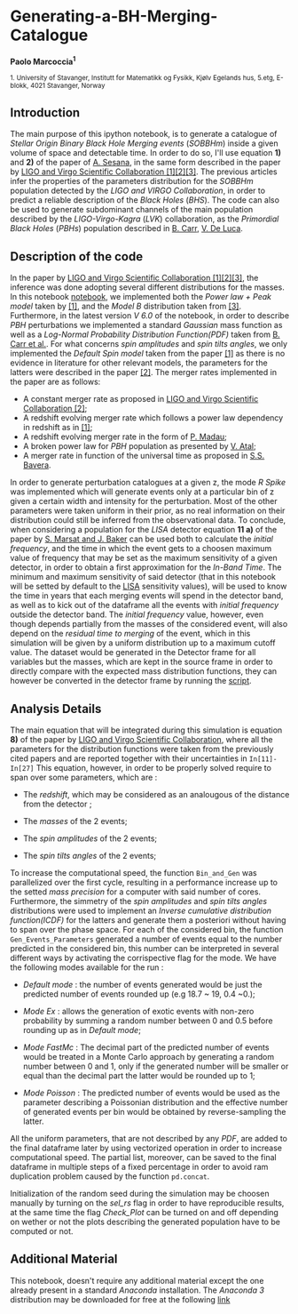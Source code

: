 # Generating-a-BH-Merging-Catalogue
**Paolo Marcoccia<sup>1</sup>**

<sub>1. University of Stavanger, Institutt for Matematikk og Fysikk, Kjølv Egelands hus, 5.etg, E-blokk, 4021 Stavanger, Norway </sub> 
## Introduction ##

The main purpose of this ipython notebook, is to generate a catalogue of _Stellar Origin Binary Black Hole Merging events_ (_SOBBHm_) inside a given volume of space and detectable time.
In order to do so, I'll use equation **1)** and **2)** of the paper of [A. Sesana](https://arxiv.org/abs/1602.06951), in the same form described in the paper by [LIGO and Virgo Scientific Collaboration [1]](https://arxiv.org/abs/2111.03634)[[2]](https://arxiv.org/abs/2010.14533)[[3]](https://arxiv.org/abs/1811.12940).
The previous articles infer the properties of the parameters distribution for the _SOBBHm_ population detected by the _LIGO and VIRGO Collaboration_, in order to predict a reliable description of the _Black Holes_ (_BHS_).
The code can also be used to generate subdominant channels of the main population described by the _LIGO-Virgo-Kagra_ (_LVK_) collaboration, as the _Primordial Black Holes_ (_PBHs_) population described in [B. Carr](https://journals.aps.org/prd/abstract/10.1103/PhysRevD.96.023514), [V. De Luca](https://arxiv.org/abs/2106.13769).

## Description of the code ##

In the paper by [LIGO and Virgo Scientific Collaboration [1]](https://arxiv.org/abs/2111.03634)[[2]](https://arxiv.org/abs/2010.14533)[[3]](https://arxiv.org/abs/1811.12940), the inference was done adopting several different distributions for the masses.
In this notebook [notebook](https://github.com/KuZa91/Generating-a-BH-Merging-Catalogue/blob/master/BHCatalogV6.0.ipynb), we implemented both the _Power law + Peak model_ taken by [[1]](https://arxiv.org/abs/2111.03634), and the _Model B_ distribution taken from [[3]](https://arxiv.org/abs/1811.12940).
Furthermore, in the latest version _V 6.0_ of the notebook, in order to describe _PBH_ perturbations we implemented a standard _Gaussian_ mass function as well as a _Log-Normal Probability Distribution Function(PDF)_ taken from [B. Carr et al.](https://journals.aps.org/prd/abstract/10.1103/PhysRevD.96.023514). 
For what concerns _spin amplitudes_ and _spin tilts angles_, we only implemented the _Default Spin model_ taken from the paper [[1]](https://arxiv.org/abs/2111.03634) as there is no evidence in literature for other relevant models, the parameters for the latters were described in the paper [[2]](https://arxiv.org/abs/2010.14533).
The merger rates implemented in the paper are as follows: 

- A constant merger rate as proposed in [LIGO and Virgo Scientific Collaboration [2]](https://arxiv.org/abs/2010.14533);
- A redshift evolving merger rate which follows a power law dependency in redshift as in [[1]](https://arxiv.org/abs/2111.03634);
- A redshift evolving merger rate in the form of [P. Madau](https://arxiv.org/abs/1403.0007);
- A broken power law for _PBH_ population as presented by [V. Atal](https://arxiv.org/abs/2201.12218);
- A merger rate in function of the universal time as proposed in [S.S. Bavera](2109.05836).

In order to generate perturbation catalogues at a given z, the mode _R Spike_ was implemented which will generate events only at a particular bin of z given a certain width and intensity for the perturbation.
Most of the other parameters were taken uniform in their prior, as no real information on their distribution could still be inferred from the observational data.
To conclude, when considering a population for the _LISA_ detector equation **11 a)** of the paper by [S. Marsat and J. Baker](https://arxiv.org/abs/1806.10734) can be used both to calculate the _initial frequency_, and the time in which the event gets to a choosen maximum value  of frequency that may be set as the maximum sensitivity of a given detector, in order to obtain a first approximation for the _In-Band Time_.
The minimum and maximum sensitivity of said detector (that in this notebook will be setted by default to the [LISA](https://www.elisascience.org/) sensitivity values), will be used to know the time in years that each merging events will spend in the detector band, as well as to kick out of the dataframe all the events with _initial frequency_ outside the detector band.
The _initial frequency_ value, however, even though depends partially from the masses of the considered event, will also depend on the _residual time to merging_ of the event, which in this simulation will be given by a uniform distribution up to a maximum cutoff value.
The dataset would be generated in the Detector frame for all variables but the masses, which are kept in the source frame in order to directly compare with the expected mass distribution functions, they can however be converted in the detector frame by running the [script](https://github.com/KuZa91/Generating-a-BH-Merging-Catalogue/blob/master/to_DetFrameV3.py).

## Analysis Details ##

The main equation that will be integrated during this simulation is equation **8)** of the paper by [LIGO and Virgo Scientific Collaboration](https://arxiv.org/abs/1811.12940), where all the parameters for the distribution functions were taken from the previously cited papers and are reported together with their uncertainties in <code>In[11]-In[27]</code>
This equation, however, in order to be properly solved require to span over some parameters, which are :

- The _redshift_, which may be considered as an analougous of the distance from the detector ;

- The _masses_ of the 2 events;

- The _spin amplitudes_ of the 2 events;

- The _spin tilts angles_ of the 2 events;

To increase the computational speed, the function <code>Bin_and_Gen</code> was parallelized over the first cycle, resulting in a performance increase up to the setted _mass precision_ for a computer with said number of cores.
Furthermore, the simmetry of the _spin amplitudes_ and _spin tilts angles_ distributions were used to implement an _Inverse cumulative distribution function(ICDF)_ for the latters and generate them a posteriori without having to span over the phase space.
For each of the considered bin, the function <code>Gen_Events_Parameters</code> generated a number of events equal to the number predicted in the considered bin, this number can be interpreted in several different ways by activating the corrispective flag for the mode. We have the following modes available for the run :

- _Default mode_ : the number of events generated would be just the predicted number of events rounded up (e.g 18.7 ~ 19, 0.4 ~0.);

- _Mode Ex_ : allows the generation of exotic events with non-zero probability by summing a random number between 0 and 0.5 before rounding up as in _Default mode_;

- _Mode FastMc_ : The decimal part of the predicted number of events would be treated in a Monte Carlo approach by generating a random number between 0 and 1, only if the generated number will be smaller or equal than the decimal part the latter would be rounded up to 1;

- _Mode Poisson_ : The predicted number of events would be used as the parameter describing a Poissonian distribution and the effective number of generated events per bin would be obtained by reverse-sampling the latter. 

All the uniform parameters, that are not described by any _PDF_, are added to the final dataframe later by using vectorized operation in order to increase computational speed.
The partial list, moreover, can be saved to the final dataframe in multiple steps of a fixed percentage in order to avoid ram duplication problem caused by the function <code>pd.concat</code>.

Initialization of the random seed during the simulation may be choosen manually by turning on the _sel_rs_ flag in order to have reproducible results, at the same time the flag _Check_Plot_ can be turned on and off depending on wether or not the plots describing the generated population have to be computed or not.

## Additional Material ##

This notebook, doesn't require any additional material except the one already present in a standard _Anaconda_ installation.
The _Anaconda 3_ distribution may be downloaded for free at the following [link](https://www.anaconda.com/products/individual)

